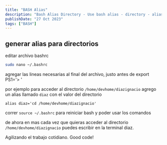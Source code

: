 ```yaml
---
title: "BASH Alias"
description: "Bash Alias Directory - Use bash alias - directory - alias - alias directory."
publishDate: "27 Oct 2023"
tags: ["BASH"]
---
```


## generar alias para directorios

editar archivo bashrc

```bash
sudo nano ~/.bashrc
```

agregar las lineas necesarias al final del archivo, justo antes de export PS1='> '

por ejemplo para acceder al directorio `/home/devhome/diazignacio` agrego un alias llamado `diaz` con el valor del directorio

`alias diaz='cd /home/devhome/diazignacio'`

correr `source ~/.bashrc` para reiniciar bash y poder usar los comandos

de ahora en mas cada vez que quieras acceder al directorio `/home/devhome/diazignacio` puedes escribir en la terminal diaz.

Agilizando el trabajo cotidiano. Good code!
